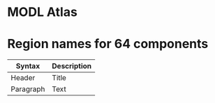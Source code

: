 # MODL Atlas

# Region names for 64 components

| Syntax | Description |
| --- | ----------- |
| Header | Title |
| Paragraph | Text |

